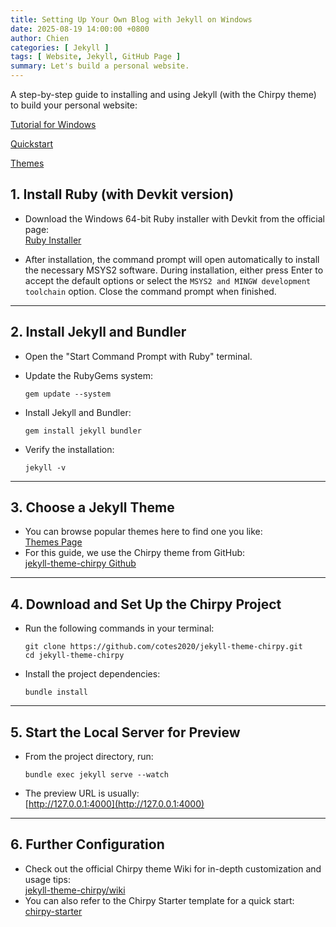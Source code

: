 ```yaml
---
title: Setting Up Your Own Blog with Jekyll on Windows
date: 2025-08-19 14:00:00 +0800
author: Chien
categories: [ Jekyll ]
tags: [ Website, Jekyll, GitHub Page ]
summary: Let's build a personal website.
---
```


A step-by-step guide to installing and using Jekyll (with the Chirpy theme) to build your personal website:

[Tutorial for Windows](https://jekyllrb.com/docs/installation/windows/)

[Quickstart](https://jekyllrb.com/docs/)

[Themes](https://jekyllrb.com/docs/themes/)

## 1. Install Ruby (with Devkit version)

- Download the Windows 64-bit Ruby installer with Devkit from the official page:  
  [Ruby Installer](https://rubyinstaller.org/downloads/)

- After installation, the command prompt will open automatically to install the necessary MSYS2 software. During installation, either press Enter to accept the default options or select the `MSYS2 and MINGW development toolchain` option. Close the command prompt when finished.

---

## 2. Install Jekyll and Bundler

- Open the "Start Command Prompt with Ruby" terminal.  
- Update the RubyGems system:

  ```
  gem update --system
  ```
- Install Jekyll and Bundler:

  ```
  gem install jekyll bundler
  ```
- Verify the installation:

  ```
  jekyll -v
  ```

---

## 3. Choose a Jekyll Theme

- You can browse popular themes here to find one you like:  
  [Themes Page](http://jekyllthemes.org/)  
- For this guide, we use the Chirpy theme from GitHub:  
  [jekyll-theme-chirpy Github](https://github.com/cotes2020/jekyll-theme-chirpy/)

---

## 4. Download and Set Up the Chirpy Project

- Run the following commands in your terminal:

  ```
  git clone https://github.com/cotes2020/jekyll-theme-chirpy.git
  cd jekyll-theme-chirpy
  ```
- Install the project dependencies:

  ```
  bundle install
  ```

---

## 5. Start the Local Server for Preview

- From the project directory, run:

  ```
  bundle exec jekyll serve --watch
  ```
- The preview URL is usually:  
  [http://127.0.0.1:4000](http://127.0.0.1:4000)

---

## 6. Further Configuration

- Check out the official Chirpy theme Wiki for in-depth customization and usage tips:  
  [jekyll-theme-chirpy/wiki](https://github.com/cotes2020/jekyll-theme-chirpy/wiki)  
- You can also refer to the Chirpy Starter template for a quick start:  
  [chirpy-starter](https://github.com/cotes2020/chirpy-starter)